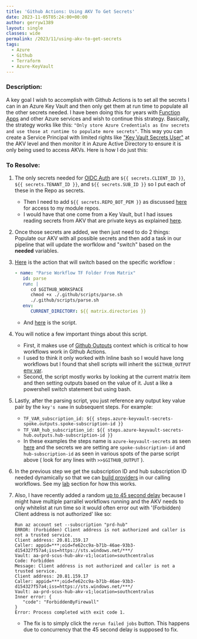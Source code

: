 ```yaml
---
title: 'Github Actions: Using AKV To Get Secrets'
date: 2023-11-05T05:24:00+00:00
author: gerryw1389
layout: single
classes: wide
permalink: /2023/11/using-akv-to-get-secrets
tags:
  - Azure
  - Github
  - Terraform
  - Azure-KeyVault
---
```

<!--more-->

### Description:

A key goal I wish to accomplish with Github Actions is to set all the secrets I can in an Azure Key Vault and then only get them at run time to populate all the other secrets needed. I have been doing this for years with [Function Apps](https://automationadmin.com/2021/01/function-apps-get-secrets/) and other Azure services and wish to continue this strategy. Basically, the strategy works like this: `"Only store Azure Credentials as Env secrets and use those at runtime to populate more secrets"`. This way you can create a Service Principal with limited rights like ["Key Vault Secrets User"](https://learn.microsoft.com/en-us/azure/role-based-access-control/built-in-roles#key-vault-secrets-user) at the AKV level and then monitor it in Azure Active Directory to ensure it is only being used to access AKVs. Here is how I do just this:

### To Resolve:

1. The only secrets needed for [OIDC Auth](https://automationadmin.com/2023/08/setting-oidc-auth) are `${{ secrets.CLIENT_ID }}`, `${{ secrets.TENANT_ID }}`, and `${{ secrets.SUB_ID }}` so I put each of these in the Repo as secrets. 

   - Then I need to add `${{ secrets.REPO_BOT_PEM }}` as discussed [here](https://automationadmin.com/2023/07/create-repo-bot-for-tf-modules) for access to my module repos.
   - I would have that one come from a Key Vault, but I had issues reading secrets from AKV that are private keys as explained [here](https://automationadmin.com/2023/09/unable-to-load-priv-key-from-akv).

1. Once those secrets are added, we then just need to do 2 things: Populate our AKV with all possible secrets and then add a task in our pipeline that will update the worfklow and "switch" based on the **needed** variables.

1. [Here](https://github.com/AutomationAdmin-Com/sic.template/blob/484737f27f67780c6a35a5c7288a230efec4d5c7/.github/workflows/main.yml#L69) is the action that will switch based on the specific workflow :

   ```yaml
   - name: "Parse Workflow TF Folder From Matrix"
      id: parse
      run: |
         cd $GITHUB_WORKSPACE
         chmod +x ./.github/scripts/parse.sh
         ./.github/scripts/parse.sh
      env:
         CURRENT_DIRECTORY: ${{ matrix.directories }}
   ```

   - And [here](https://github.com/AutomationAdmin-Com/sic.template/blob/main/.github/scripts/parse.sh) is the script.

1. You will notice a few important things about this script.

   - First, it makes use of [Github Outputs](https://docs.github.com/en/actions/using-jobs/defining-outputs-for-jobs#overview) context which is critical to how workflows work in Github Actions.
   - I used to think it only worked with Inline bash so I would have long workflows but I found that shell scripts will inherit the `$GITHUB_OUTPUT` [env var](https://docs.github.com/en/actions/learn-github-actions/variables#default-environment-variables).
   - Second, the script mostly works by looking at the current matrix item and then setting outputs based on the value of it. Just a like a powershell switch statement but using bash.

1. Lastly, after the parsing script, you just reference any output key value pair by the `key's name` in subsequent steps. For example:
   - `TF_VAR_subscription_id: ${{ steps.azure-keyvault-secrets-spoke.outputs.spoke-subscription-id }}`
   - `TF_VAR_hub_subscription_id: ${{ steps.azure-keyvault-secrets-hub.outputs.hub-subscription-id }}`
   - In these examples the steps name is `azure-keyvault-secrets` as seen [here](https://github.com/AutomationAdmin-Com/sic.template/blob/484737f27f67780c6a35a5c7288a230efec4d5c7/.github/workflows/main.yml#L112) and the secrets we are setting are `spoke-subscription-id` and `hub-subscription-id` as seen in various spots of the parse script above ( look for any lines with `>>$GITHUB_OUTPUT` ).

1. In the previous step we get the subscription ID and hub subscription ID needed dynamically so that we can [build providers](https://github.com/AutomationAdmin-Com/sic.mgmt/blob/4ad7fee18f3032ad14d011affb69e3fcb44c4498/config/prd/hub/scus/stage1/none/backend.tf#L61) in our calling workflows. See my [lab](https://automationadmin.com/lab/) section for how this works.

1. Also, I have recently added a random [up to 45 second delay](https://github.com/AutomationAdmin-Com/sic.template/blob/484737f27f67780c6a35a5c7288a230efec4d5c7/.github/workflows/main.yml#L101) because I might have multiple parrallel workflows running and the AKV needs to only whitelist at run time so it would often error out with '(Forbidden) Client address is not authorized' like so:

   ```escape
   Run az account set --subscription "prd-hub"
   ERROR: (Forbidden) Client address is not authorized and caller is not a trusted service.
   Client address: 20.81.159.17
   Caller: appid=***;oid=fe62cc9a-b71b-46ae-93b3-d154327f57a4;iss=https://sts.windows.net/***/
   Vault: aa-prd-scus-hub-akv-v1;location=southcentralus
   Code: Forbidden
   Message: Client address is not authorized and caller is not a trusted service.
   Client address: 20.81.159.17
   Caller: appid=***;oid=fe62cc9a-b71b-46ae-93b3-d154327f57a4;iss=https://sts.windows.net/***/
   Vault: aa-prd-scus-hub-akv-v1;location=southcentralus
   Inner error: {
      "code": "ForbiddenByFirewall"
   }
   Error: Process completed with exit code 1.
   ```

   - The fix is to simply click the `rerun failed jobs` button. This happens due to concurrency that the 45 second delay is supposed to fix.
